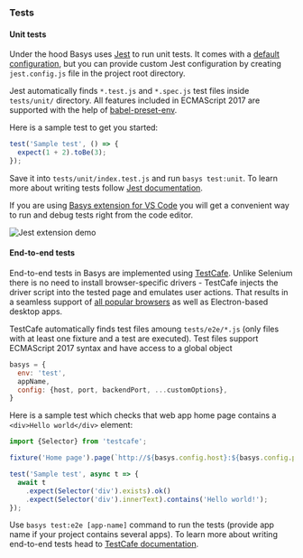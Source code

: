 ### Tests

#### Unit tests

Under the hood Basys uses [Jest](https://facebook.github.io/jest) to run unit tests. It comes with a [default configuration](https://github.com/basys/basys/blob/master/packages/basys/lib/webpack/jest-config.js), but you can provide custom Jest configuration by creating `jest.config.js` file in the project root directory.

Jest automatically finds `*.test.js` and `*.spec.js` test files inside `tests/unit/` directory. All features included in ECMAScript 2017 are supported with the help of [babel-preset-env](https://babeljs.io/docs/plugins/preset-env).

Here is a sample test to get you started:
```javascript
test('Sample test', () => {
  expect(1 + 2).toBe(3);
});
```
Save it into `tests/unit/index.test.js` and run `basys test:unit`. To learn more about writing tests follow [Jest documentation](https://facebook.github.io/jest/docs/en/using-matchers.html).

If you are using [Basys extension for VS Code](https://marketplace.visualstudio.com/items?itemName=basys.vscode-basys) you will get a convenient way to run and debug tests right from the code editor.

![Jest extension demo](https://raw.githubusercontent.com/jest-community/vscode-jest/master/images/vscode-jest.gif)

#### End-to-end tests

End-to-end tests in Basys are implemented using [TestCafe](https://devexpress.github.io/testcafe). Unlike Selenium there is no need to install browser-specific drivers - TestCafe injects the driver script into the tested page and emulates user actions. That results in a seamless support of [all popular browsers](https://devexpress.github.io/testcafe/documentation/using-testcafe/common-concepts/browsers/browser-support.html) as well as Electron-based desktop apps.

TestCafe automatically finds test files amoung `tests/e2e/*.js` (only files with at least one fixture and a test are executed). Test files support ECMAScript 2017 syntax and have access to a global object
```javascript
basys = {
  env: 'test',
  appName,
  config: {host, port, backendPort, ...customOptions},
}
```

Here is a sample test which checks that web app home page contains a `<div>Hello world</div>` element:
```javascript
import {Selector} from 'testcafe';

fixture('Home page').page(`http://${basys.config.host}:${basys.config.port}`);

test('Sample test', async t => {
  await t
    .expect(Selector('div').exists).ok()
    .expect(Selector('div').innerText).contains('Hello world!');
});
```

Use `basys test:e2e [app-name]` command to run the tests (provide app name if your project contains several apps). To learn more about writing end-to-end tests head to [TestCafe documentation](http://devexpress.github.io/testcafe/documentation/test-api/test-code-structure.html).
